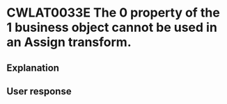 # CWLAT0033E The 0 property of the 1 business object cannot be used in an Assign transform.

## Explanation

## User response